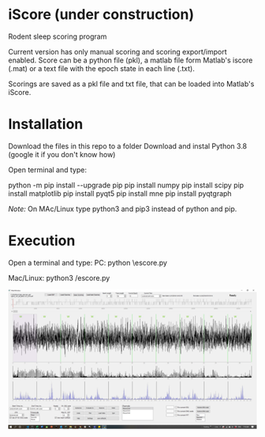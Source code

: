# iScore (under construction)
Rodent sleep scoring program

Current version has only manual scoring and scoring export/import enabled.
Score can be a python file (pkl), a matlab file form Matlab's iscore (.mat) or a text file with the epoch state in each line (.txt).

Scorings are saved as a pkl file and txt file, that can be loaded into Matlab's iScore.

# Installation
Download the files in this repo to a folder
Download and instal Python 3.8 (google it if you don't know how)

Open terminal and type:

python -m pip install --upgrade pip
pip install numpy
pip install scipy
pip install matplotlib
pip install pyqt5
pip install mne
pip install pyqtgraph

*Note:* On MAc/Linux type python3 and pip3 instead of python and pip.

# Execution

Open a terminal and type:
PC: python <repo path>\escore.py
  
Mac/Linux: python3 <repo path>/escore.py

![GUI](screenshotjpg.jpg)
